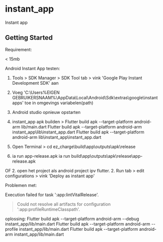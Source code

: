 # instant_app

Instant app

## Getting Started



Requirement:

< 15mb 


Android Instant App testen:

1. Tools > SDK Manager > SDK Tool tab > vink 'Google Play Instant Development SDK' aan

2. Voeg 'C:\Users\%EIGEN GEBRUIKERSNAAM%\AppData\Local\Android\Sdk\extras\google\instantapps' toe in omgevings variabelen(path)
3. Android studio opnieuw opstarten

4. instant_app apk builden > 
Flutter build apk --target-platform android-arm lib/main.dart
Flutter build apk --target-platform android-arm instant_app\lib\instant_app.dart
Flutter build apk --target-platform android-arm lib\instant_app\instant_app.dart


5. Open Terminal > cd ez_charge\build\app\outputs\apk\release
6. ia run app-release.apk
ia run build\app\outputs\apk\release\app-release.apk

OF
2. open het project als android project ipv flutter.
2. Run tab > edit configurations > vink 'Deploy as instant app'


Problemen met:

Execution failed for task ':app:lintVitalRelease'.
> Could not resolve all artifacts for configuration ':app:profileRuntimeClasspath'.

oplossing: 
Flutter build apk --target-platform android-arm --debug instant_app/lib/main.dart
Flutter build apk --target-platform android-arm --profile instant_app/lib/main.dart
Flutter build apk --target-platform android-arm instant_app/lib/main.dart


